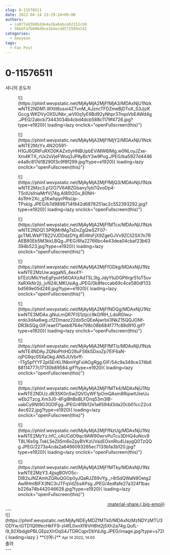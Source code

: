 ```yaml
---
slug: 0-11576511
date: 2022-04-14 13:29:24+09:00
authors:
  - ca977e83b0b2de4a16a6abce62152cb9
  - 56bdfafb606d9ce1b4ecdd572595e242
categories:
  - Seoyeon
tags:
  - Fan Post
---
```


# 0-11576511

<div class="post-container" markdown="1">
<div class="content-container md-sidebar__scrollwrap" markdown="1">

셔니의 온도차 
<figure markdown="1">
![](https://phinf.wevpstatic.net/MjAyMjA2MjFfMjA3/MDAxNjU1NzkwNTE2NDM1.WXtt6usxi4ZTvnM_AJzncTFDZmeBjDToX_S3JjzKGccg.WKDVyOXSUNbr_wVI0q1yE6Bd92yNhpr37nqoVbEAWd4g.JPEG/2abcb73443034b4cbd4dcb588c1179f4726.jpg?type=e1920){ loading=lazy onclick="openFullscreen(this)"}
</figure>

<figure markdown="1">
![](https://phinf.wevpstatic.net/MjAyMjA2MjFfMjY2/MDAxNjU1NzkwNTE2MzYx.4N2O591-H1GJ6QRtFuRXD0KAZxtlyHNBUpbEViMW6IMg.w0NLoyJZxe-Xm4KTX_rUx2sVjeFWoq3JPAyBcY3w9Pog.JPEG/ba5927d4446e4a9c817d18290f3c9f8f299.jpg?type=e1920){ loading=lazy onclick="openFullscreen(this)"}
</figure>

<figure markdown="1">
![](https://phinf.wevpstatic.net/MjAyMjA2MjFfMjQ3/MDAxNjU1NzkwNTE2Mzc3.p12O7V6ABZGbany1ybTQvoDp4-T5nIUsIhiaMrfVj74g.AI85t2Gv_80NH-4sTtHr2Xc_g1XwhpyrPRsUp-TPxkIg.JPEG/b7d9896714f842d6878251ac2c552393292.jpg?type=e1920){ loading=lazy onclick="openFullscreen(this)"}
</figure>

<figure markdown="1">
![](https://phinf.wevpstatic.net/MjAyMjA2MjFfMTcx/MDAxNjU1NzkwNTE2NDQ1.5PRjMrlMg7sDxZgQwSZF07-gcTMLWkPTB22VJDDdzDYg.85iWsFjX9ZgeGJVv9ZCli2SX7n7RAEB80Eb5M3kkLBQg.JPEG/6fa22766bc4e43dea04cbaf23b63394b523.jpg?type=e1920){ loading=lazy onclick="openFullscreen(this)"}
</figure>

<figure markdown="1">
![](https://phinf.wevpstatic.net/MjAyMjA2MjFfODkg/MDAxNjU1NzkwNTE2MzUw.aqgaN5_4ex4Y-bTEzUMlcYteEgFpoH56OAXzAdT5L3Ig.JdyYtuDGP6rgr51oT5uvXaRXkNr2ji_jvN24LMKUsiAg.JPEG/0b8feccab69c4ce580df133bd569e05d248.jpg?type=e1920){ loading=lazy onclick="openFullscreen(this)"}
</figure>

<figure markdown="1">
![](https://phinf.wevpstatic.net/MjAyMjA2MjFfNDQg/MDAxNjU1NzkwNTE3MDAx.gNuLmQR7FIS1ztjcc9kGfRH_LdoR0lwu-erdo3dAa6wg.cfZDmaoz22doScQEeAjwrbii3NkZ15QQJONf-DR3kSQg.GIF/eae171aeb8764e798c08b684f77fc88d910.gif?type=e1920){ loading=lazy onclick="openFullscreen(this)"}
</figure>

<figure markdown="1">
![](https://phinf.wevpstatic.net/MjAyMjA2MjFfMTIz/MDAxNjU1NzkwNTE4NDAy.ZQNoPhtHD28uFS6kSDxoZp7ElF6aN-ojPG9qc05XaOkg.AN5JUVbrff--1Tg5pfYYF2plSErKL1NbmYgFsIAOgRgg.GIF/54c9a349ce374b688114777c17130b89584.gif?type=e1920){ loading=lazy onclick="openFullscreen(this)"}
</figure>

<figure markdown="1">
![](https://phinf.wevpstatic.net/MjAyMjA2MjFfMTk4/MDAxNjU1NzkwNTE2NDUz.dR3SK0nSwZQVGyWF1pOmQAsm8RipwtUiieUuwEb2Tzcg.Xm3J0-4FgiBhBsBLFDnq53m3lB-uabCy6Nt9G3GDlFgg.JPEG/4f9b12e1a6594d3da20cb01cc22cd4ec622.jpg?type=e1920){ loading=lazy onclick="openFullscreen(this)"}
</figure>

<figure markdown="1">
![](https://phinf.wevpstatic.net/MjAyMjA2MjFfNzUg/MDAxNjU1NzkwNTE2MzYz.hfC_cAUCdO9qc9AW90wrvPuTcu3DHQ4uNcv9T8L16s0g.TokL5eZlISm6oZpyBVKzUVazEOxnRlu4lJaygQ0TzQQg.JPEG/2273a4cda2a6496093265ec7133b1a3b120.jpg?type=e1920){ loading=lazy onclick="openFullscreen(this)"}
</figure>

<figure markdown="1">
![](https://phinf.wevpstatic.net/MjAyMjA2MjFfMTky/MDAxNjU1NzkwNTE2MzY3.4jjsgBOVO5c-Dl82sJNZAmhZQRuQGOp0yJQaRJZ69vYg._r4tSdQWaN9Oetg2AwRHntBIFX3NC3rJTFqVdZbsAPsg.JPEG/4edfafe27a324f1bacb226a74b442046628.jpg?type=e1920){ loading=lazy onclick="openFullscreen(this)"}
</figure>


</div>
</div>

<div style="text-align: right;" markdown="1">
<a href="https://weverse.io/fromis9/fanpost/0-11576511" style="text-align: right;">:material-share:{.big-emoji}</a>
</div>
---

<div class="comments-container md-sidebar__scrollwrap" markdown="1">
<div class="comment" markdown="1">
<div class='id-container' markdown="1">
![](https://phinf.wevpstatic.net/MjAyNDEyMDZfMTk0/MDAxNzMzNDYzMTU3ODYw.tGTD1QfitfecHkFF9-zI4fL0xnXf8VH8ht2j5Xh2a74g.QufL-i9_92XbdgbPBLGEpzXIrDqS4JTDRCqprDbYdJIg.JPEG/image.jpg?type=s72){ loading=lazy }
**<span class="artist">더여니</span>** <small>Apr 14 2022, 14:03</small><br>
</div>
<div class='comment-body' markdown="1">
졸려
</div>
</div>
</div>
---
